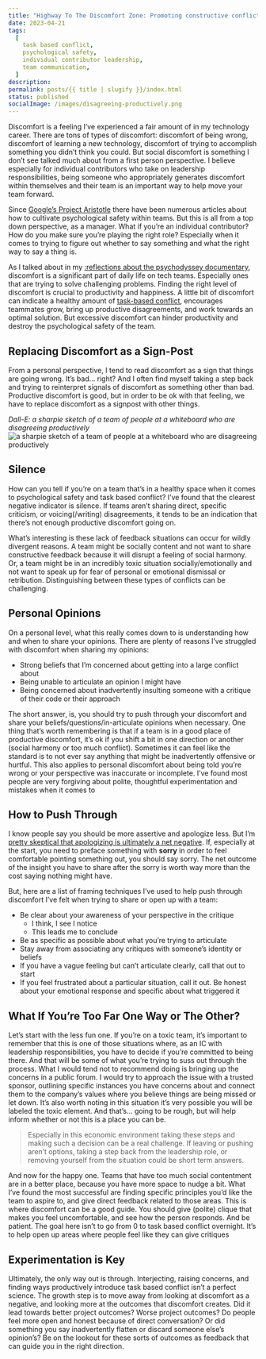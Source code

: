 ```yaml
---
title: "Highway To The Discomfort Zone: Promoting constructive conflict as an IC"
date: 2023-04-21
tags:
  [
    task based conflict,
    psychological safety,
    individual contributor leadership,
    team communication,
  ]
description:
permalink: posts/{{ title | slugify }}/index.html
status: published
socialImage: /images/disagreeing-productively.png
---
```


Discomfort is a feeling I’ve experienced a fair amount of in my technology career. There are tons of types of discomfort: discomfort of being wrong, discomfort of learning a new technology, discomfort of trying to accomplish something you didn’t think you could. But social discomfort is something I don’t see talked much about from a first person perspective. I believe especially for individual contributors who take on leadership responsibilities, being someone who appropriately generates discomfort within themselves and their team is an important way to help move your team forward.

Since [Google’s Project Aristotle](https://www.nytimes.com/2016/02/28/magazine/what-google-learned-from-its-quest-to-build-the-perfect-team.html) there have been numerous articles about how to cultivate psychological safety within teams. But this is all from a top down perspective, as a manager. What if you’re an individual contributor? How do you make sure you’re playing the right role? Especially when it comes to trying to figure out whether to say something and what the right way to say a thing is.

As I talked about in my [:reflections about the psychodyssey documentary](/posts/seven-mostly-disconnected-thoughts-on-leadership-i-had-while-watching-the-double-fine-documentary/), discomfort is a significant part of daily life on tech teams. Especially ones that are trying to solve challenging problems. Finding the right level of discomfort is crucial to productivity and happiness. A little bit of discomfort can indicate a healthy amount of [task-based conflict](https://www.amazon.com/Originals-How-Non-Conformists-Move-World/dp/014312885X), encourages teammates grow, bring up productive disagreements, and work towards an optimal solution. But excessive discomfort can hinder productivity and destroy the psychological safety of the team.

## Replacing Discomfort as a Sign-Post

From a personal perspective, I tend to read discomfort as a sign that things are going wrong. It’s bad… right? And I often find myself taking a step back and trying to reinterpret signals of discomfort as something other than bad. Productive discomfort is good, but in order to be ok with that feeling, we have to replace discomfort as a signpost with other things.

_Dall-E: a sharpie sketch of a team of people at a whiteboard who are disagreeing productively_
![a sharpie sketch of a team of people at a whiteboard who are disagreeing productively](/images/disagreeing-productively.png)

## Silence

How can you tell if you’re on a team that’s in a healthy space when it comes to psychological safety and task based conflict? I’ve found that the clearest negative indicator is silence. If teams aren’t sharing direct, specific criticism, or voicing(/writing) disagreements, it tends to be an indication that there’s not enough productive discomfort going on.

What’s interesting is these lack of feedback situations can occur for wildly divergent reasons. A team might be socially content and not want to share constructive feedback because it will disrupt a feeling of social harmony. Or, a team might be in an incredibly toxic situation socially/emotionally and not want to speak up for fear of personal or emotional dismissal or retribution. Distinguishing between these types of conflicts can be challenging.

## Personal Opinions

On a personal level, what this really comes down to is understanding how and when to share your opinions. There are plenty of reasons I’ve struggled with discomfort when sharing my opinions:

- Strong beliefs that I’m concerned about getting into a large conflict about
- Being unable to articulate an opinion I might have
- Being concerned about inadvertently insulting someone with a critique of their code or their approach

The short answer, is, you should try to push through your discomfort and share your beliefs/questions/in-articulate opinions when necessary. One thing that’s worth remembering is that if a team is in a good place of productive discomfort, it’s ok if you shift a bit in one direction or another (social harmony or too much conflict). Sometimes it can feel like the standard is to not ever say anything that might be inadvertently offensive or hurtful. This also applies to personal discomfort about being told you’re wrong or your perspective was inaccurate or incomplete. I’ve found most people are very forgiving about polite, thoughtful experimentation and mistakes when it comes to

## How to Push Through

I know people say you should be more assertive and apologize less. But I’m [pretty skeptical that apologizing is ultimately a net negative](https://www.washingtonpost.com/wellness/2023/04/06/saying-sorry-apologize-too-much/?wpsirc=nl_wellbeing&carta-url=https://s2.washingtonpost.com/car-ln-tr/39a316f/642f4f4953816d1ce091c732/5c5540bc9bbc0f17b42ba0c5/18/41/642f4f4953816d1ce091c732&wp_cu=27294e89719f15b3296360a4317036f4%7C80E4B9A16DAC5289E0530100007FC4FE). If, especially at the start, you need to preface something with **sorry** in order to feel comfortable pointing something out, you should say sorry. The net outcome of the insight you have to share after the sorry is worth way more than the cost saying nothing might have.

But, here are a list of framing techniques I’ve used to help push through discomfort I’ve felt when trying to share or open up with a team:

- Be clear about your awareness of your perspective in the critique
  - I think, I see I notice
  - This leads me to conclude
- Be as specific as possible about what you’re trying to articulate
- Stay away from associating any critiques with someone’s identity or beliefs
- If you have a vague feeling but can’t articulate clearly, call that out to start
- If you feel frustrated about a particular situation, call it out. Be honest about your emotional response and specific about what triggered it

## What If You’re Too Far One Way or The Other?

Let’s start with the less fun one. If you’re on a toxic team, it’s important to remember that this is one of those situations where, as an IC with leadership responsibilities, you have to decide if you’re committed to being there. And that will be some of what you’re trying to suss out through the process. What I would tend not to recommend doing is bringing up the concerns in a public forum. I would try to approach the issue with a trusted sponsor, outlining specific instances you have concerns about and connect them to the company’s values where you believe things are being missed or let down. It’s also worth noting in this situation it’s very possible you will be labeled the toxic element. And that’s… going to be rough, but will help inform whether or not this is a place you can be.

> Especially in this economic environment taking these steps and making such a decision can be a real challenge. If leaving or pushing aren’t options, taking a step back from the leadership role, or removing yourself from the situation could be short term answers.

And now for the happy one. Teams that have too much social contentment are in a better place, because you have more space to nudge a bit. What I’ve found the most successful are finding specific principles you’d like the team to aspire to, and give direct feedback related to those areas. This is where discomfort can be a good guide. You should give (polite) clique that makes you feel uncomfortable, and see how the person responds. And be patient. The goal here isn’t to go from 0 to task based conflict overnight. It’s to help open up areas where people feel like they can give critiques

## Experimentation is Key

Ultimately, the only way out is through. Interjecting, raising concerns, and finding ways productively introduce task based conflict isn’t a perfect science. The growth step is to move away from looking at discomfort as a negative, and looking more at the outcomes that discomfort creates. Did it lead towards better project outcomes? Worse project outcomes? Do people feel more open and honest because of direct conversation? Or did something you say inadvertently flatten or discard someone else’s opinion’s? Be on the lookout for these sorts of outcomes as feedback that can guide you in the right direction.
